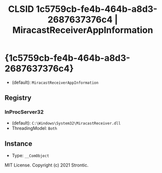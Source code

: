 ﻿---
title: "CLSID 1c5759cb-fe4b-464b-a8d3-2687637376c4 | MiracastReceiverAppInformation"
excerpt: What is COM-Object CLSID 1c5759cb-fe4b-464b-a8d3-2687637376c4?
---

# {1c5759cb-fe4b-464b-a8d3-2687637376c4}

* (default): `MiracastReceiverAppInformation`

## Registry


### InProcServer32

* (default): `C:\Windows\System32\MiracastReceiver.dll`
* ThreadingModel: `Both`

## Instance

* Type: `__ComObject`

MIT License. Copyright (c) 2021 Strontic.


